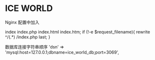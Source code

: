 ICE WORLD
===============================

Nginx 配置中加入

index index.php index.html index.htm;
if (!-e $request_filename){
   		rewrite ^/(.*) /index.php last;
}

数据库连接字符串顺序
'dsn' => 'mysql:host=127.0.0.1;dbname=ice_world_db;port=3069',

